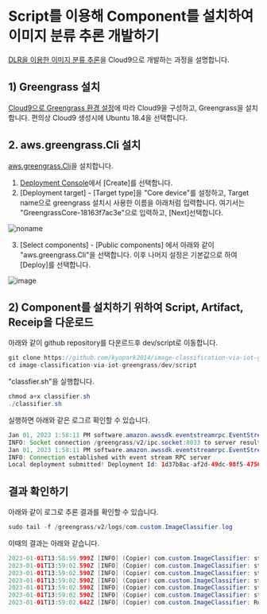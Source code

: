 # Script를 이용해 Component를 설치하여 이미지 분류 추론 개발하기 

[DLR을 이용한 이미지 분류 추론](https://github.com/kyopark2014/image-classification-via-iot-greengrass/tree/main/dlr-inference)을 Cloud9으로 개발하는 과정을 설명합니다. 

## 1) Greengrass 설치

[Cloud9으로 Greengrass 환경 설정](https://github.com/kyopark2014/iot-greengrass/blob/main/cloud9.md)에 따라 Cloud9을 구성하고, Greengrass을 설치합니다. 편의상 Cloud9 생성시에 Ubuntu 18.4을 선택합니다.

## 2. aws.greengrass.Cli 설치

[aws.greengrass.Cli](https://docs.aws.amazon.com/greengrass/v2/developerguide/greengrass-cli-component.html?icmpid=docs_gg_console)을 설치합니다.

1) [Deployment Console](https://ap-northeast-2.console.aws.amazon.com/iot/home?region=ap-northeast-2#/greengrass/v2/deployments)에서 [Create]를 선택합니다.
2) [Deployment target] - [Target type]을 "Core device"를 설정하고, Target name으로 greengrass 설치시 사용한 이름을 아래처럼 입력합니다. 여기서는 "GreengrassCore-18163f7ac3e"으로 입력하고, [Next]선택합니다. 

![noname](https://user-images.githubusercontent.com/52392004/210171401-a8b07744-97fd-47b4-99a2-6f3bffd55252.png)

3) [Select components] - [Public components] 에서 아래와 같이 "aws.greengrass.Cli"을 선택합니다. 이후 나머지 설정은 기본값으로 하여 [Deploy]를 선택합니다. 

![image](https://user-images.githubusercontent.com/52392004/210172949-5f077172-63af-44c3-8e47-a11abb19bcfb.png)


## 2) Component를 설치하기 위하여 Script, Artifact, Receip을  다운로드

아래와 같이 github repository를 다운르드후 dev/script로 이동합니다. 

```java
git clone https://github.com/kyopark2014/image-classification-via-iot-greengrass
cd image-classification-via-iot-greengrass/dev/script
```

"classfier.sh"을 실행합니다. 

```java
chmod a+x classifier.sh 
./classifier.sh 
```

실행하면 아래와 같은 로그르 확인할 수 있습니다.

```java
Jan 01, 2023 1:58:11 PM software.amazon.awssdk.eventstreamrpc.EventStreamRPCConnection$1 onConnectionSetup
INFO: Socket connection /greengrass/v2/ipc.socket:8033 to server result [AWS_ERROR_SUCCESS]
Jan 01, 2023 1:58:11 PM software.amazon.awssdk.eventstreamrpc.EventStreamRPCConnection$1 onProtocolMessage
INFO: Connection established with event stream RPC server
Local deployment submitted! Deployment Id: 1d37b8ac-af2d-49dc-98f5-47563295e54b
```

## 결과 확인하기 

아래와 같이 로그로 추론 결과를 확인할 수 있습니다. 

```java
sudo tail -f /greengrass/v2/logs/com.custom.ImageClassifier.log
```

이때의 결과는 아래와 같습니다. 

```java
2023-01-01T13:58:59.999Z [INFO] (Copier) com.custom.ImageClassifier: stdout. MODEL_DIR: /greengrass/v2/packages/artifacts-unarchived/variant.DLR.ImageClassification.ModelStore/2.1.9/DLR-resnet50-x86_64-cpu-ImageClassification. {scriptName=services.com.custom.ImageClassifier.lifecycle.Run.Script, serviceName=com.custom.ImageClassifier, currentState=RUNNING}
2023-01-01T13:59:02.590Z [INFO] (Copier) com.custom.ImageClassifier: stdout. IMAGE_DIR: /greengrass/v2/packages/artifacts/com.custom.ImageClassifier/1.0.0/images. {scriptName=services.com.custom.ImageClassifier.lifecycle.Run.Script, serviceName=com.custom.ImageClassifier, currentState=RUNNING}
2023-01-01T13:59:02.590Z [INFO] (Copier) com.custom.ImageClassifier: stdout. cat.jpeg -> tabby, tabby cat. {scriptName=services.com.custom.ImageClassifier.lifecycle.Run.Script, serviceName=com.custom.ImageClassifier, currentState=RUNNING}
2023-01-01T13:59:02.590Z [INFO] (Copier) com.custom.ImageClassifier: stdout. dog.jpg -> Weimaraner. {scriptName=services.com.custom.ImageClassifier.lifecycle.Run.Script, serviceName=com.custom.ImageClassifier, currentState=RUNNING}
2023-01-01T13:59:02.590Z [INFO] (Copier) com.custom.ImageClassifier: stdout. macaw.jpg -> macaw. {scriptName=services.com.custom.ImageClassifier.lifecycle.Run.Script, serviceName=com.custom.ImageClassifier, currentState=RUNNING}
2023-01-01T13:59:02.590Z [INFO] (Copier) com.custom.ImageClassifier: stdout. pelican.jpeg -> pelican. {scriptName=services.com.custom.ImageClassifier.lifecycle.Run.Script, serviceName=com.custom.ImageClassifier, currentState=RUNNING}
2023-01-01T13:59:02.642Z [INFO] (Copier) com.custom.ImageClassifier: Run script exited. {exitCode=0, serviceName=com.custom.ImageClassifier, currentState=RUNNING}
```


